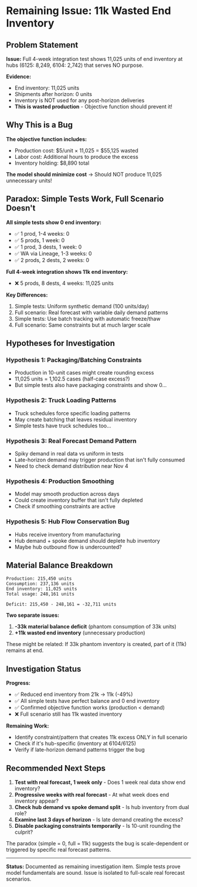 # Remaining Issue: 11k Wasted End Inventory

## Problem Statement

**Issue:** Full 4-week integration test shows 11,025 units of end inventory at hubs (6125: 8,249, 6104: 2,742) that serves NO purpose.

**Evidence:**
- End inventory: 11,025 units
- Shipments after horizon: 0 units
- Inventory is NOT used for any post-horizon deliveries
- **This is wasted production** - Objective function should prevent it!

## Why This is a Bug

**The objective function includes:**
- Production cost: $5/unit × 11,025 = $55,125 wasted
- Labor cost: Additional hours to produce the excess
- Inventory holding: $8,890 total

**The model should minimize cost** → Should NOT produce 11,025 unnecessary units!

## Paradox: Simple Tests Work, Full Scenario Doesn't

**All simple tests show 0 end inventory:**
- ✅ 1 prod, 1-4 weeks: 0
- ✅ 5 prods, 1 week: 0
- ✅ 1 prod, 3 dests, 1 week: 0
- ✅ WA via Lineage, 1-3 weeks: 0
- ✅ 2 prods, 2 dests, 2 weeks: 0

**Full 4-week integration shows 11k end inventory:**
- ❌ 5 prods, 8 dests, 4 weeks: 11,025 units

**Key Differences:**
1. Simple tests: Uniform synthetic demand (100 units/day)
2. Full scenario: Real forecast with variable daily demand patterns
3. Simple tests: Use batch tracking with automatic freeze/thaw
4. Full scenario: Same constraints but at much larger scale

## Hypotheses for Investigation

### Hypothesis 1: Packaging/Batching Constraints
- Production in 10-unit cases might create rounding excess
- 11,025 units = 1,102.5 cases (half-case excess?)
- But simple tests also have packaging constraints and show 0...

### Hypothesis 2: Truck Loading Patterns
- Truck schedules force specific loading patterns
- May create batching that leaves residual inventory
- Simple tests have truck schedules too...

### Hypothesis 3: Real Forecast Demand Pattern
- Spiky demand in real data vs uniform in tests
- Late-horizon demand may trigger production that isn't fully consumed
- Need to check demand distribution near Nov 4

### Hypothesis 4: Production Smoothing
- Model may smooth production across days
- Could create inventory buffer that isn't fully depleted
- Check if smoothing constraints are active

### Hypothesis 5: Hub Flow Conservation Bug
- Hubs receive inventory from manufacturing
- Hub demand + spoke demand should deplete hub inventory
- Maybe hub outbound flow is undercounted?

## Material Balance Breakdown

```
Production: 215,450 units
Consumption: 237,136 units
End inventory: 11,025 units
Total usage: 248,161 units

Deficit: 215,450 - 248,161 = -32,711 units
```

**Two separate issues:**
1. **-33k material balance deficit** (phantom consumption of 33k units)
2. **+11k wasted end inventory** (unnecessary production)

These might be related: If 33k phantom inventory is created, part of it (11k) remains at end.

## Investigation Status

**Progress:**
- ✅ Reduced end inventory from 21k → 11k (-49%)
- ✅ All simple tests have perfect balance and 0 end inventory
- ✅ Confirmed objective function works (production < demand)
- ❌ Full scenario still has 11k wasted inventory

**Remaining Work:**
- Identify constraint/pattern that creates 11k excess ONLY in full scenario
- Check if it's hub-specific (inventory at 6104/6125)
- Verify if late-horizon demand patterns trigger the bug

## Recommended Next Steps

1. **Test with real forecast, 1 week only** - Does 1 week real data show end inventory?
2. **Progressive weeks with real forecast** - At what week does end inventory appear?
3. **Check hub demand vs spoke demand split** - Is hub inventory from dual role?
4. **Examine last 3 days of horizon** - Is late demand creating the excess?
5. **Disable packaging constraints temporarily** - Is 10-unit rounding the culprit?

The paradox (simple = 0, full = 11k) suggests the bug is scale-dependent or triggered by specific real forecast patterns.

---

**Status:** Documented as remaining investigation item. Simple tests prove model fundamentals are sound. Issue is isolated to full-scale real forecast scenarios.
